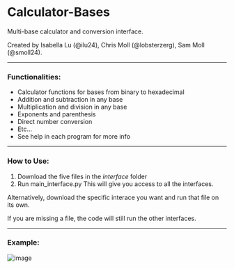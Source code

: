 # Calculator-Bases
Multi-base calculator and conversion interface.

Created by Isabella Lu (@ilu24), Chris Moll (@lobsterzerg), Sam Moll (@smoll24).

---
### Functionalities:
- Calculator functions for bases from binary to hexadecimal
- Addition and subtraction in any base
- Multiplication and division in any base
- Exponents and parenthesis
- Direct number conversion
- Etc...
- See help in each program for more info
---
### How to Use:
1) Download the five files in the *interface* folder
2) Run main_interface.py
This will give you access to all the interfaces.

Alternatively, download the specific interace you want and run that file on its own.

If you are missing a file, the code will still run the other interfaces.

---
### Example:
![image](https://user-images.githubusercontent.com/115204665/226491693-ea57e4d4-8996-42ab-8827-9e5ac81206b7.png)
